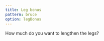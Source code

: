 ```yaml
---
title: Leg bonus
pattern: bruce
option: legBonus
---
```


How much do you want to lengthen the legs?
